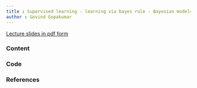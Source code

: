 ```yaml
---
title : Supervised learning - learning via bayes rule - Bayesian models 
author : Govind Gopakumar
---
```


[Lecture slides in pdf form](lec6.pdf)

### Content


### Code


### References

